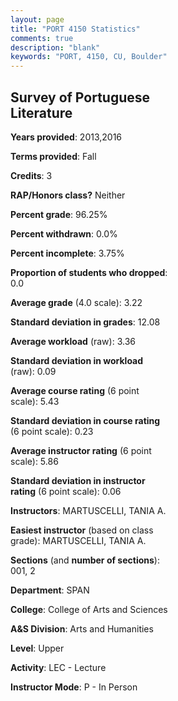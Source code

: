 ```yaml
---
layout: page
title: "PORT 4150 Statistics"
comments: true
description: "blank"
keywords: "PORT, 4150, CU, Boulder"
--- 
```

<head>
<script src="https://ajax.googleapis.com/ajax/libs/jquery/2.1.3/jquery.min.js"></script>
<script src="https://dl.dropboxusercontent.com/s/pc42nxpaw1ea4o9/highcharts.js?dl=0"></script>
<!-- <script src="../assets/js/highcharts.js"></script> -->
<style type="text/css">@font-face {
	font-family: "Bebas Neue";
	src: url(https://www.filehosting.org/file/details/544349/BebasNeue%20Regular.otf) format("opentype");
	}
	h1.Bebas { 
		font-family: "Bebas Neue", Verdana, Tahoma;
	}
</style>
</head>
<body>
	<div id="container" style="float: right; width: 45%; height: 88%; margin-left: 2.5%; margin-right: 2.5%;"></div>
	<script language="JavaScript">
		$(document).ready(function() {
		var chart = {type: 'column'};
		var title = {text: 'Grade Distribution'};
		var xAxis = {categories: ['A','B','C','D','F'],crosshair: true};
		var yAxis = {min: 0,title: {text: 'Percentage'}};
		var tooltip = {headerFormat: '<center><b><span style="font-size:20px">{point.key}</span></b></center>',
		               pointFormat: '<td style="padding:0"><b>{point.y:.1f}%</b></td>',
		               footerFormat: '</table>',shared: true,useHTML: true};
		var plotOptions = {column: {pointPadding: 0.0,borderWidth: 0}};  
		var credits = {enabled: false};var series= [{name: 'Percent',data: [63.64,13.64,13.64,4.55,4.55,]}];
		var json = {};
		json.chart = chart;
		json.title = title;
		json.tooltip = tooltip;
		json.xAxis = xAxis;
		json.yAxis = yAxis;  
		json.series = series;
		json.plotOptions = plotOptions;  
		json.credits = credits;
		$('#container').highcharts(json);
	});
	</script>
</body>
			   
## Survey of Portuguese Literature

**Years provided**: 2013,2016

**Terms provided**: Fall

**Credits**: 3

**RAP/Honors class?** Neither

**Percent grade**: 96.25%

**Percent withdrawn**: 0.0%

**Percent incomplete**: 3.75%

**Proportion of students who dropped**: 0.0

**Average grade** (4.0 scale): 3.22

**Standard deviation in grades**: 12.08

**Average workload** (raw): 3.36

**Standard deviation in workload** (raw): 0.09

**Average course rating** (6 point scale): 5.43

**Standard deviation in course rating** (6 point scale): 0.23

**Average instructor rating** (6 point scale): 5.86

**Standard deviation in instructor rating** (6 point scale): 0.06

**Instructors**: MARTUSCELLI, TANIA A.

**Easiest instructor** (based on class grade): MARTUSCELLI, TANIA A.

**Sections** (and **number of sections**): 001, 2

**Department**: SPAN

**College**: College of Arts and Sciences

**A&S Division**: Arts and Humanities

**Level**: Upper

**Activity**: LEC - Lecture

**Instructor Mode**: P  - In Person